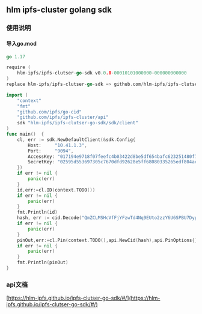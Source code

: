 ## hlm ipfs-cluster golang sdk

### 使用说明
#### 导入go.mod
```go
go 1.17

require (
	hlm-ipfs/ipfs-clutser-go-sdk v0.0.0-00010101000000-000000000000
)
replace hlm-ipfs/ipfs-clutser-go-sdk => github.com/hlm-ipfs/ipfs-clutser-go-sdk v0.0.0-20220525063417-c84e0e0342cf
```

```go
import (
	"context"
	"fmt"
	"github.com/ipfs/go-cid"
	"github.com/ipfs/ipfs-cluster/api"
	sdk "hlm-ipfs/ipfs-clutser-go-sdk/sdk/client"
)
func main()  {
	cl, err := sdk.NewDefaultClient(&sdk.Config{
		Host:     "10.41.1.3",
		Port:     "9094",
		AccessKey: "017194e9718f07feefc4b03422d8be5df654bafc623251480f7d760d1209b4ca39",
		SecretKey: "02595d553697305c7670dfd92628e5ff68080335265edf804aea4e6e8df5112464",
	})
	if err != nil {
		panic(err)
	}
	id,err:=cl.ID(context.TODO())
	if err != nil {
		panic(err)
	}
	fmt.Println(id)
	hash, err := cid.Decode("QmZCLMSHcVfFjYFzwTd4Nq9EUto2zzY6U6SPBU7DypGhzs")
	if err != nil {
		panic(err)
	}
	pinOut,err:=cl.Pin(context.TODO(),api.NewCid(hash),api.PinOptions{})
	if err != nil {
		panic(err)
	}
	fmt.Println(pinOut)
}
```

### api文档
[https://hlm-ipfs.github.io/ipfs-clutser-go-sdk/#/](https://hlm-ipfs.github.io/ipfs-clutser-go-sdk/#/)
